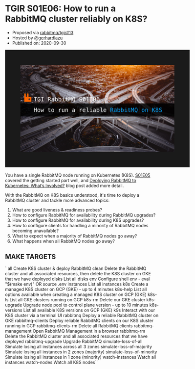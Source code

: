 # TGIR S01E06: How to run a RabbitMQ cluster reliably on K8S?

* Proposed via [rabbitmq/tgir#13](https://github.com/rabbitmq/tgir/issues/13)
* Hosted by [@gerhardlazu](https://twitter.com/gerhardlazu)
* Published on: 2020-09-30

<a href="https://www.youtube.com/watch?v=TGIRS01E06" target="_blank"><img src="video.jpg" border="50" /></a>

You have a single RabbitMQ node running on Kubernetes (K8S).
[S01E05](https://github.com/rabbitmq/tgir/tree/S01E05/s01/e05) covered the getting started part well, and [Deploying RabbitMQ to Kubernetes: What’s Involved?](https://www.rabbitmq.com/blog/2020/08/10/deploying-rabbitmq-to-kubernetes-whats-involved/) blog post added more detail.

With the RabbitMQ on K8S basics understood, it's time to deploy a RabbitMQ cluster and tackle more advanced topics:

1. What are good liveness & readiness probes?
2. How to configure RabbitMQ for availability during RabbitMQ upgrades?
3. How to configure RabbitMQ for availability during K8S upgrades?
4. How to configure clients for handling a minority of RabbitMQ nodes becoming unavailable?
5. What to expect when a majority of RabbitMQ nodes go away?
6. What happens when all RabbitMQ nodes go away?



## MAKE TARGETS

`
all                         Create K8S cluster & deploy RabbitMQ
clean                       Delete the RabbitMQ cluster and all associated resources, then delete the K8S cluster on GKE that we have deployed
disks                       List all disks
env                         Configure shell env - eval "$(make env)" OR source .env
instances                   List all instances
k8s                         Create a managed K8S cluster on GCP (GKE) - up to 4 minutes
k8s-help                    List all options available when creating a managed K8S cluster on GCP (GKE)
k8s-ls                      List all GKE clusters running on GCP
k8s-rm                      Delete our GKE cluster
k8s-upgrade                 Upgrade node pool to control plane version - up to 10 minutes
k8s-versions                List all available K8S versions on GCP (GKE)
k9s                         Interact with our K8S cluster via a terminal UI
rabbitmq                    Deploy a reliable RabbitMQ cluster on GKE
rabbitmq-clients            Deploy reliable RabbitMQ clients on our K8S cluster running in GCP
rabbitmq-clients-rm         Delete all RabbitMQ clients
rabbitmq-management         Open RabbitMQ Management in a browser
rabbitmq-rm                 Delete the RabbitMQ cluster and all associated resources that we have deployed
rabbitmq-upgrade            Upgrade RabbitMQ
simulate-loss-of-all        Simulate losing all instances across all 3 zones
simulate-loss-of-majority   Simulate losing all instances in 2 zones (majority)
simulate-loss-of-minority   Simulate losing all instances in 1 zone (minority)
watch-instances             Watch all instances
watch-nodes                 Watch all K8S nodes``
```
